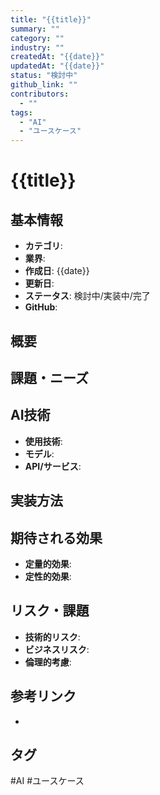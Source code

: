 ```yaml
---
title: "{{title}}"
summary: ""
category: ""
industry: ""
createdAt: "{{date}}"
updatedAt: "{{date}}"
status: "検討中"
github_link: ""
contributors:
  - ""
tags:
  - "AI"
  - "ユースケース"
---
```


# {{title}}

## 基本情報
- **カテゴリ**: 
- **業界**: 
- **作成日**: {{date}}
- **更新日**: 
- **ステータス**: 検討中/実装中/完了
- **GitHub**: 

## 概要
<!-- AIユースケースの簡潔な説明 -->

## 課題・ニーズ
<!-- 解決したい問題や満たしたいニーズ -->

## AI技術
- **使用技術**: 
- **モデル**: 
- **API/サービス**: 

## 実装方法
<!-- 具体的な実装手順やアプローチ -->

## 期待される効果
- **定量的効果**: 
- **定性的効果**: 

## リスク・課題
- **技術的リスク**: 
- **ビジネスリスク**: 
- **倫理的考慮**: 

## 参考リンク
- 

## タグ
#AI #ユースケース

